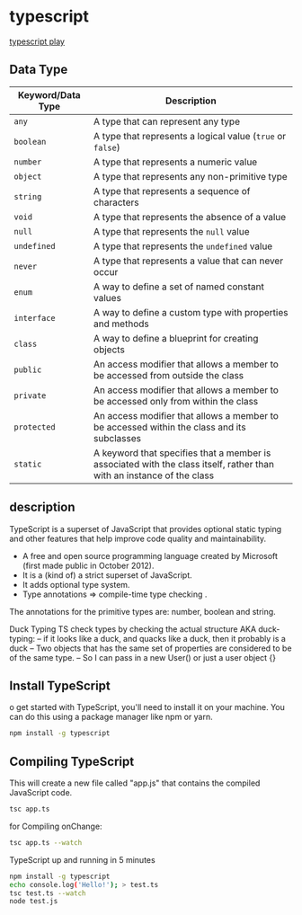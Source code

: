 # typescript

[typescript play](https://www.typescriptlang.org/play)
## Data Type
| Keyword/Data Type | Description                                                    |
|-------------------|----------------------------------------------------------------|
| `any`             | A type that can represent any type                             |
| `boolean`         | A type that represents a logical value (`true` or `false`)     |
| `number`          | A type that represents a numeric value                          |
| `object`          | A type that represents any non-primitive type                   |
| `string`          | A type that represents a sequence of characters                 |
| `void`            | A type that represents the absence of a value                   |
| `null`            | A type that represents the `null` value                          |
| `undefined`       | A type that represents the `undefined` value                     |
| `never`           | A type that represents a value that can never occur             |
| `enum`            | A way to define a set of named constant values                  |
| `interface`       | A way to define a custom type with properties and methods       |
| `class`           | A way to define a blueprint for creating objects                |
| `public`          | An access modifier that allows a member to be accessed from outside the class |
| `private`         | An access modifier that allows a member to be accessed only from within the class |
| `protected`       | An access modifier that allows a member to be accessed within the class and its subclasses |
| `static`          | A keyword that specifies that a member is associated with the class itself, rather than with an instance of the class |

## description
TypeScript is a superset of JavaScript that provides optional static typing and other features that help improve code quality and maintainability.
- A free and open source programming language
created by Microsoft (first made public in October 2012).
- It is a (kind of) a strict superset of JavaScript.
- It adds optional type system.
- Type annotations => compile-time type checking .

The annotations for the primitive types are:
number, boolean and string.

Duck Typing
TS check types by checking the actual structure
AKA duck-typing:
– if it looks like a duck, and quacks like a duck, then it
probably is a duck
– Two objects that has the same set of properties are
considered to be of the same type.
– So I can pass in a new User() or just a user object {}
## Install TypeScript
o get started with TypeScript, you'll need to install it on your machine. You can do this using a package manager like npm or yarn.

```bash
npm install -g typescript
```

## Compiling TypeScript

This will create a new file called "app.js" that contains the compiled JavaScript code.

```bash
tsc app.ts
```

for Compiling onChange:

```bash
tsc app.ts --watch
```

TypeScript up and running in 5 minutes
```bash
npm install -g typescript
echo console.log('Hello!'); > test.ts
tsc test.ts --watch
node test.js
```